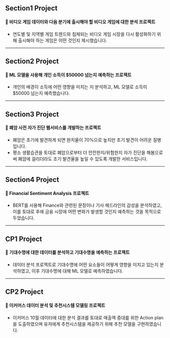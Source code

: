 ## Section1️ Project
#### 📌 비디오 게임 데이터와 다음 분기에 출시해야 할 비디오 게임에 대한 분석 프로젝트
* 연도별 및 지역별 게임 트렌드와 침체되는 비디오 게임 시장을 다시 활성화하기 위해 출시해야 하는 게임은 어떤 것인지 제시했습니다.
-----------------------------
## Section2 Project
#### 📌 ML 모델을 사용해 개인 소득이 $50000 넘는지 예측하는 프로젝트
* 개인의 배경이 소득에 어떤 영향을 미치는 지 분석하고, ML 모델로 소득이 $50000 넘는지 예측했습니다.
--------------
## Section3 Project
#### 📌 폐암 사전 자가 진단 웹서비스를 개발하는 프로젝트
* 폐암은 초기에 발견하게 되면 완치율이 70%으로 높지만 초기 발견이 어려운 질병입니다.
* 평소 생활습관을 토대로 폐암으로부터 더 안전한지/위험한지 자가 진단을 해봄으로써 폐암에 걸리더라도 조기 발견율을 높일 수 있도록 개발한 서비스입니다.
---------
## Section4 Project
#### 📌 Financial Sentiment Analysis 프로젝트
* BERT를 사용해 Finance와 관련된 문장이나 기사 헤드라인의 감성을 분석하였고, 이를 토대로 후에 금융 시장에 어떤 변화가 발생할 것인지 예측하는 것을 목적으로 두었습니다.
---------
## CP1 Project
#### 📌 기대수명에 대한 데이터를 분석하고 기대수명을 예측하는 프로젝트
* 데이터 분석 프로젝트로 기대수명에 어떤 요소들이 어떻게 영향을 미치고 있는지 분석하였고, 이후 기대수명에 대해 ML 모델로 예측하였습니다.
------------
## CP2 Project
#### 📌 이커머스 데이터 분석 및 추천시스템 모델링 프로젝트
* 이커머스 10월 데이터에 대한 분석 결과를 토대로 매출액 증대를 위한 Action plan을 도출하였으며 유저에게 추천시스템을 제공하기 위해 추천 모델을 구현하였습니다.

